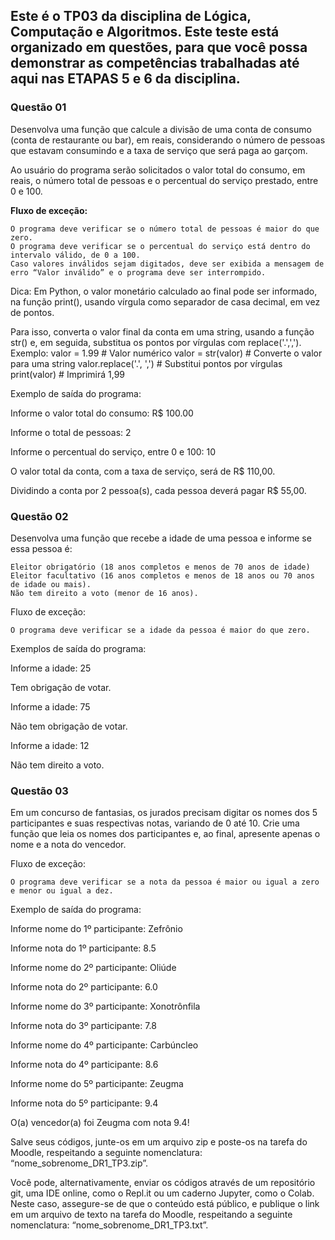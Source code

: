 <h2>Este é o TP03 da disciplina de Lógica, Computação e Algoritmos. Este teste está organizado em questões, para que você possa demonstrar as competências trabalhadas até aqui nas ETAPAS 5 e 6 da disciplina.</h2>

<h3>Questão 01</h3>

<p>Desenvolva uma função que calcule a divisão de uma conta de consumo (conta de restaurante ou bar), em reais, considerando o número de pessoas que estavam consumindo e a taxa de serviço que será paga ao garçom.</p>

<p>Ao usuário do programa serão solicitados o valor total do consumo, em reais, o número total de pessoas e o percentual do serviço prestado, entre 0 e 100.</p>

<p><b>Fluxo de exceção:</b></p>

    O programa deve verificar se o número total de pessoas é maior do que zero.
    O programa deve verificar se o percentual do serviço está dentro do intervalo válido, de 0 a 100. 
    Caso valores inválidos sejam digitados, deve ser exibida a mensagem de erro “Valor inválido” e o programa deve ser interrompido.

 Dica: Em Python, o valor monetário calculado ao final pode ser informado, na função print(), usando vírgula como separador de casa decimal, em vez de pontos.

Para isso, converta o valor final da conta em uma string, usando a função str() e, em seguida, substitua os pontos por vírgulas com replace('.',','). Exemplo:
valor = 1.99 # Valor numérico 
valor = str(valor) # Converte o valor para uma string
valor.replace('.', ',') # Substitui pontos por vírgulas
print(valor) # Imprimirá 1,99

 

Exemplo de saída do programa:

Informe o valor total do consumo: R$ 100.00

Informe o total de pessoas: 2

Informe o percentual do serviço, entre 0 e 100: 10

O valor total da conta, com a taxa de serviço, será de R$ 110,00.

Dividindo a conta por 2 pessoa(s), cada pessoa deverá pagar R$ 55,00.

<h3>Questão 02</h3>

 Desenvolva uma função que recebe a idade de uma pessoa e informe se essa pessoa é:

    Eleitor obrigatório (18 anos completos e menos de 70 anos de idade)
    Eleitor facultativo (16 anos completos e menos de 18 anos ou 70 anos de idade ou mais).
    Não tem direito a voto (menor de 16 anos).

Fluxo de exceção: 

    O programa deve verificar se a idade da pessoa é maior do que zero.

Exemplos de saída do programa:

Informe a idade: 25 

Tem obrigação de votar.

Informe a idade: 75

Não tem obrigação de votar.

Informe a idade: 12

Não tem direito a voto.

 

<h3>Questão 03</h3>

Em um concurso de fantasias, os jurados precisam digitar os nomes dos 5 participantes e suas respectivas notas, variando de 0 até 10. Crie uma função que leia os nomes dos participantes e, ao final, apresente apenas o nome e a nota do vencedor.

 Fluxo de exceção: 

    O programa deve verificar se a nota da pessoa é maior ou igual a zero e menor ou igual a dez.

 Exemplo de saída do programa:

Informe nome do 1º participante: Zefrônio

Informe nota do 1º participante: 8.5

Informe nome do 2º participante: Oliúde

Informe nota do 2º participante: 6.0

Informe nome do 3º participante: Xonotrônfila

Informe nota do 3º participante: 7.8

Informe nome do 4º participante: Carbúncleo

Informe nota do 4º participante: 8.6

Informe nome do 5º participante: Zeugma

Informe nota do 5º participante: 9.4

O(a) vencedor(a) foi Zeugma com nota 9.4!

Salve seus códigos, junte-os em um arquivo zip e poste-os na tarefa do Moodle, respeitando a seguinte nomenclatura: “nome_sobrenome_DR1_TP3.zip”. 

Você pode, alternativamente, enviar os códigos através de um repositório git, uma IDE online, como o Repl.it ou um caderno Jupyter, como o Colab. Neste caso, assegure-se de que o conteúdo está público, e publique o link em um arquivo de texto na tarefa do Moodle, respeitando a seguinte nomenclatura: “nome_sobrenome_DR1_TP3.txt”.